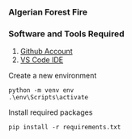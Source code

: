 ### Algerian Forest Fire

### Software and Tools Required

1. [Github Account](https://github.com/)
2. [VS Code IDE](https://code.visualstudio.com)

Create a new environment

``` 
python -m venv env
.\env\Scripts\activate
```

Install required packages

```
pip install -r requirements.txt
```

